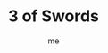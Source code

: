 ---
# basics
title     		 : "3 of Swords"
token					 : 'swords-03'
card_type			 : '' # major, minor, court
layout				 : "tarot-card"
author    		 : 'me'
one_liner 		 : "Variance, difference, dissatisfaction, heartache, rejection"
alt_names			 : ['Sorrow', 'Mourning']
images				 : ['assets/images/tarot/rws/rw-swords-03.jpg']
keywords			 : ['variance', 'difference', 'dissatisfaction', 'heartache', 'rejection']
url						 : 'tarot/cards/swords-03'
aliases				 : []

# password: 'foolish journey'
dropbox				 : 'https://www.dropbox.com/sh/fabqzzt50xg41x3/AAAYXrgr2SfRFxaWayCP72LNa?dl=0'

meaning_light  : "Being brave enough to see things as they really are. Exercising your critical eye. Being your own best critic. Acknowledging that things don’t always turn out as planned. Moving past heartbreak to embrace a painful truth."

meaning_shadow : "Wallowing in despair. Allowing yourself to be completely crushed by the thoughts, words, or deeds of another. Judging yourself too harshly. Holding yourself to an unrealistic standard of excellence. Wearing your heart on your sleeve while carrying a chip on your shoulder."

# more detail
correspondence_planet 			: "Saturn"
correspondence_astrological : "Libra"
correspondence_affirmation  : "I learn from failures and setbacks."
correspondence_story 				: "The main character sees the error of his or her ways and changes course."

advice_relationships 	 : "If things aren’t turning out as planned, it’s time to adjust your expectations…or look elsewhere. Don’t allow rejection to deliver a fatal blow; you’ve lots to offer those who can appreciate it. It’s okay to mourn the loss of a friend or lover—but don’t let mourning become a way of avoiding further growth and new experiences."

advice_work 					 : "You may find yourself playing the role of the lone wolf; for now, that’s okay. Things don’t always turn out as planned. Rather than pull out your hair, retrace your steps and identify objectively what went wrong. This information will come in handy in the future."

advice_spirituality 	 : "In the midst of heartbreak, it’s not always possible to sit back and ask, “What lesson does Spirit have for me in this situation?” Give yourself time to move past emotional responses; once you do, you can think in terms of what an event might teach you."

advice_personal_growth : "If at first you don’t succeed, try again. It’s an old cliché, but an important mantra for anyone determined to make the most of what he or she has been given. If recent efforts have fallen short, you must make a choice: despair…or embody the spirit of determination."

advice_fortune_telling : "Breakups and infidelity abound. What hurts now, though, will turn out to be good for you later on."

questions	: ["What role does disappointment and heartbreak play in your current situation?", "Does it help to look at disappointment as we might look at weather that comes and goes?", "Many disappointments are rooted in unrealistic expectations. How might letting go of expectations help you think more clearly about the realities of your situation?", "To what extent are my emotions a matter of choice?", "How can I learn from the mistakes of the past?"]

# referenced in the symbols.toml data file
symbols	  : ['3', 'swords', 'pierced-heart', 'rain']

# metadata
suppress_topnav : true
related_cards 	: []

---